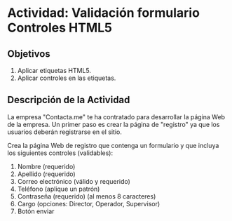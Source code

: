 # Actividad: Validación formulario Controles HTML5
## Objetivos
1. Aplicar etiquetas HTML5.
2. Aplicar controles en las etiquetas.

## Descripción de la Actividad
La empresa "Contacta.me" te ha contratado para desarrollar la página Web de la empresa. Un primer paso es crear la página de "registro" ya que los usuarios deberán registrarse en el sitio. 

Crea la página Web de registro que contenga un formulario y que incluya los siguientes controles (validables):

1. Nombre (requerido)
2. Apellido (requerido)
3. Correo electrónico (válido y requerido)
4. Teléfono (aplique un patrón)
5. Contraseña (requerido) (al menos 8 caracteres)
6. Cargo (opciones: Director, Operador, Supervisor)
7. Botón enviar